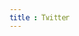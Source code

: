 ```yaml
---
title : Twitter
---
```

<script language="javascript">
  window.location = "https://twitter.com/n0pe_sled";
</script>